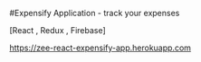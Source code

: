 #Expensify Application - track your expenses

[React , Redux , Firebase] 

https://zee-react-expensify-app.herokuapp.com
